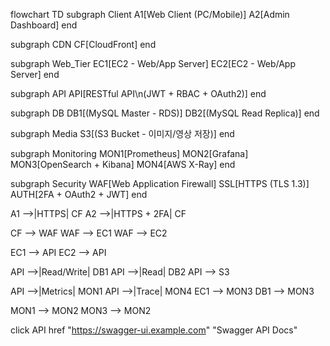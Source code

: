 flowchart TD
  subgraph Client
    A1[Web Client (PC/Mobile)]
    A2[Admin Dashboard]
  end

  subgraph CDN
    CF[CloudFront]
  end

  subgraph Web_Tier
    EC1[EC2 - Web/App Server]
    EC2[EC2 - Web/App Server]
  end

  subgraph API
    API[RESTful API\n(JWT + RBAC + OAuth2)]
  end

  subgraph DB
    DB1[(MySQL Master - RDS)]
    DB2[(MySQL Read Replica)]
  end

  subgraph Media
    S3[(S3 Bucket - 이미지/영상 저장)]
  end

  subgraph Monitoring
    MON1[Prometheus]
    MON2[Grafana]
    MON3[OpenSearch + Kibana]
    MON4[AWS X-Ray]
  end

  subgraph Security
    WAF[Web Application Firewall]
    SSL[HTTPS (TLS 1.3)]
    AUTH[2FA + OAuth2 + JWT]
  end

  A1 -->|HTTPS| CF
  A2 -->|HTTPS + 2FA| CF

  CF --> WAF
  WAF --> EC1
  WAF --> EC2

  EC1 --> API
  EC2 --> API

  API -->|Read/Write| DB1
  API -->|Read| DB2
  API --> S3

  API -->|Metrics| MON1
  API -->|Trace| MON4
  EC1 --> MON3
  DB1 --> MON3

  MON1 --> MON2
  MON3 --> MON2

  click API href "https://swagger-ui.example.com" "Swagger API Docs"

